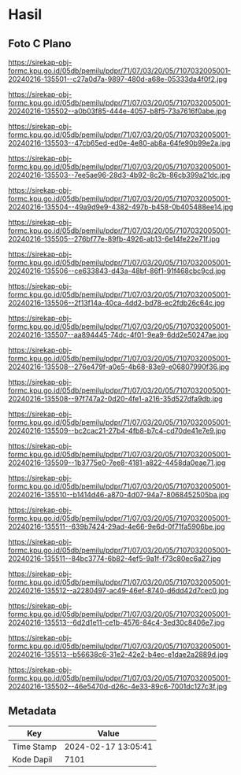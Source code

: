 # Hasil

## Foto C Plano

https://sirekap-obj-formc.kpu.go.id/05db/pemilu/pdpr/71/07/03/20/05/7107032005001-20240216-135501--c27a0d7a-9897-480d-a68e-05333da4f0f2.jpg

https://sirekap-obj-formc.kpu.go.id/05db/pemilu/pdpr/71/07/03/20/05/7107032005001-20240216-135502--a0b03f85-444e-4057-b8f5-73a7616f0abe.jpg

https://sirekap-obj-formc.kpu.go.id/05db/pemilu/pdpr/71/07/03/20/05/7107032005001-20240216-135503--47cb65ed-ed0e-4e80-ab8a-64fe90b99e2a.jpg

https://sirekap-obj-formc.kpu.go.id/05db/pemilu/pdpr/71/07/03/20/05/7107032005001-20240216-135503--7ee5ae96-28d3-4b92-8c2b-86cb399a21dc.jpg

https://sirekap-obj-formc.kpu.go.id/05db/pemilu/pdpr/71/07/03/20/05/7107032005001-20240216-135504--49a9d9e9-4382-497b-b458-0b405488ee14.jpg

https://sirekap-obj-formc.kpu.go.id/05db/pemilu/pdpr/71/07/03/20/05/7107032005001-20240216-135505--276bf77e-89fb-4926-ab13-6e14fe22e71f.jpg

https://sirekap-obj-formc.kpu.go.id/05db/pemilu/pdpr/71/07/03/20/05/7107032005001-20240216-135506--ce633843-d43a-48bf-86f1-91f468cbc9cd.jpg

https://sirekap-obj-formc.kpu.go.id/05db/pemilu/pdpr/71/07/03/20/05/7107032005001-20240216-135506--2f13f14a-40ca-4dd2-bd78-ec2fdb26c64c.jpg

https://sirekap-obj-formc.kpu.go.id/05db/pemilu/pdpr/71/07/03/20/05/7107032005001-20240216-135507--aa894445-74dc-4f01-9ea9-6dd2e50247ae.jpg

https://sirekap-obj-formc.kpu.go.id/05db/pemilu/pdpr/71/07/03/20/05/7107032005001-20240216-135508--276e479f-a0e5-4b68-83e9-e06807990f36.jpg

https://sirekap-obj-formc.kpu.go.id/05db/pemilu/pdpr/71/07/03/20/05/7107032005001-20240216-135508--97f747a2-0d20-4fe1-a216-35d527dfa9db.jpg

https://sirekap-obj-formc.kpu.go.id/05db/pemilu/pdpr/71/07/03/20/05/7107032005001-20240216-135509--bc2cac21-27b4-4fb8-b7c4-cd70de41e7e9.jpg

https://sirekap-obj-formc.kpu.go.id/05db/pemilu/pdpr/71/07/03/20/05/7107032005001-20240216-135509--1b3775e0-7ee8-4181-a822-4458da0eae71.jpg

https://sirekap-obj-formc.kpu.go.id/05db/pemilu/pdpr/71/07/03/20/05/7107032005001-20240216-135510--b1414d46-a870-4d07-94a7-8068452505ba.jpg

https://sirekap-obj-formc.kpu.go.id/05db/pemilu/pdpr/71/07/03/20/05/7107032005001-20240216-135511--639b7424-29ad-4e66-9e6d-0f71fa5906be.jpg

https://sirekap-obj-formc.kpu.go.id/05db/pemilu/pdpr/71/07/03/20/05/7107032005001-20240216-135511--84bc3774-6b82-4ef5-9a1f-f73c80ec6a27.jpg

https://sirekap-obj-formc.kpu.go.id/05db/pemilu/pdpr/71/07/03/20/05/7107032005001-20240216-135512--a2280497-ac49-46ef-8740-d6dd42d7cec0.jpg

https://sirekap-obj-formc.kpu.go.id/05db/pemilu/pdpr/71/07/03/20/05/7107032005001-20240216-135513--6d2d1e11-ce1b-4576-84c4-3ed30c8406e7.jpg

https://sirekap-obj-formc.kpu.go.id/05db/pemilu/pdpr/71/07/03/20/05/7107032005001-20240216-135513--b56638c6-31e2-42e2-b4ec-e1dae2a2889d.jpg

https://sirekap-obj-formc.kpu.go.id/05db/pemilu/pdpr/71/07/03/20/05/7107032005001-20240216-135502--46e5470d-d26c-4e33-89c6-7001dc127c3f.jpg


## Metadata

| Key        | Value               |
| ---------- | ------------------- |
| Time Stamp | 2024-02-17 13:05:41 |
| Kode Dapil | 7101                |



